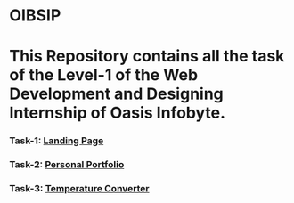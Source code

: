 # OIBSIP
<h1>This Repository contains all the task of the Level-1 of the Web Development and Designing Internship of Oasis Infobyte.</h1>
<h3>Task-1: <a href="https://oibsip-jet.vercel.app/">Landing Page</a></h3>
<h3>Task-2: <a href="https://oibsip-hlju-marshsun.vercel.app/">Personal Portfolio</a></h3>
<h3>Task-3: <a href="https://oibsip-8dr8.vercel.app/">Temperature Converter</a></h3>

